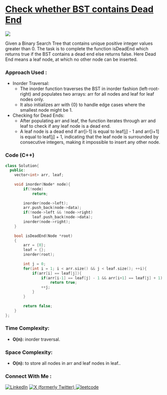 # [Check whether BST contains Dead End](https://www.geeksforgeeks.org/problems/check-whether-bst-contains-dead-end/1)

![](https://badgen.net/badge/Level/Medium/yellow)

Given a Binary Search Tree that contains unique positive integer values greater than 0. The task is to complete the function isDeadEnd which returns true if the BST contains a dead end else returns false. Here Dead End means a leaf node, at which no other node can be inserted.

### Approach Used :

-   Inorder Traversal:
    -   The inorder function traverses the BST in inorder fashion (left-root-right) and populates two arrays: arr for all nodes and leaf for leaf nodes only.
    -   It also initializes arr with {0} to handle edge cases where the smallest node might be 1.
-   Checking for Dead Ends:
    -   After populating arr and leaf, the function iterates through arr and leaf to check if any leaf node is a dead end.
    -   A leaf node is a dead end if arr[i-1] is equal to leaf[j] - 1 and arr[i+1] is equal to leaf[j] + 1, indicating that the leaf node is surrounded by consecutive integers, making it impossible to insert any other node.

### Code (C++)

```cpp
class Solution{
  public:
    vector<int> arr, leaf;
    
    void inorder(Node* node){
        if(!node)
            return;
        
        inorder(node->left);
        arr.push_back(node->data);
        if(!node->left && !node->right)
            leaf.push_back(node->data);
        inorder(node->right);
    }
    
    bool isDeadEnd(Node *root)
    {
        arr = {0}; 
        leaf = {};
        inorder(root);
        
        int j = 0;
        for(int i = 1; i < arr.size() && j < leaf.size(); ++i){
            if(arr[i] == leaf[j]){
                if(arr[i-1] == leaf[j] - 1 && arr[i+1] == leaf[j] + 1)
                    return true;
                ++j;
            }
        }
        
        return false;
    }
};
```

### Time Complexity:
- **O(n):** inorder traversal.

### Space Complexity:
- **O(n):** to store all nodes in arr and leaf nodes in leaf..

### Connect With Me : 

<a href="https://www.linkedin.com/in/shivam-ray-b4306524a/" target="_blank"><img src="https://img.shields.io/badge/LinkedIn-0077B5?style=for-the-badge&logo=linkedin&logoColor=white" alt="LinkedIn"></a>
<a href="https://x.com/rai_shivam11/" target="_blank"><img src="https://img.shields.io/badge/Twitter-1DA1F2?style=for-the-badge&logo=twitter&logoColor=white" alt="X (formerly Twitter)">
</a>
<a href="https://leetcode.com/u/shrunited0702/" target="_blank"><img src="https://img.shields.io/badge/LeetCode-000000?style=for-the-badge&logo=LeetCode&logoColor=#d16c06" alt="leetcode">
</a>
